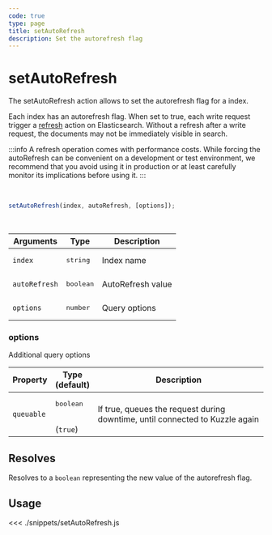 ```yaml
---
code: true
type: page
title: setAutoRefresh
description: Set the autorefresh flag
---
```


# setAutoRefresh

The setAutoRefresh action allows to set the autorefresh flag for a index.

Each index has an autorefresh flag.
When set to true, each write request trigger a [refresh](https://www.elastic.co/guide/en/elasticsearch/reference/current/docs-refresh.html) action on Elasticsearch.
Without a refresh after a write request, the documents may not be immediately visible in search.

:::info
A refresh operation comes with performance costs.
While forcing the autoRefresh can be convenient on a development or test environment,
we recommend that you avoid using it in production or at least carefully monitor its implications before using it.
:::

<br/>

```js
setAutoRefresh(index, autoRefresh, [options]);
```

<br/>

| Arguments     | Type               | Description       |
| ------------- | ------------------ | ----------------- |
| `index`       | <pre>string</pre>  | Index name        |
| `autoRefresh` | <pre>boolean</pre> | AutoRefresh value |
| `options`     | <pre>number</pre>  | Query options     |

### options

Additional query options

| Property   | Type<br/>(default)              | Description                                                                  |
| ---------- | ------------------------------- | ---------------------------------------------------------------------------- |
| `queuable` | <pre>boolean</pre><br/>(`true`) | If true, queues the request during downtime, until connected to Kuzzle again |

## Resolves

Resolves to a `boolean` representing the new value of the autorefresh flag.

## Usage

<<< ./snippets/setAutoRefresh.js
